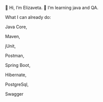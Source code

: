 👋 Hi, I’m Elizaveta.
🌱 I’m learning java and QA.

What I can already do:

Java Core,

Maven,

jUnit,

Postman,

Spring Boot,

Hibernate,

PostgreSql,

Swagger

<!---
elizaveta-mokritskaya/elizaveta-mokritskaya is a ✨ special ✨ repository because its `README.md` (this file) appears on your GitHub profile.
You can click the Preview link to take a look at your changes.
--->
